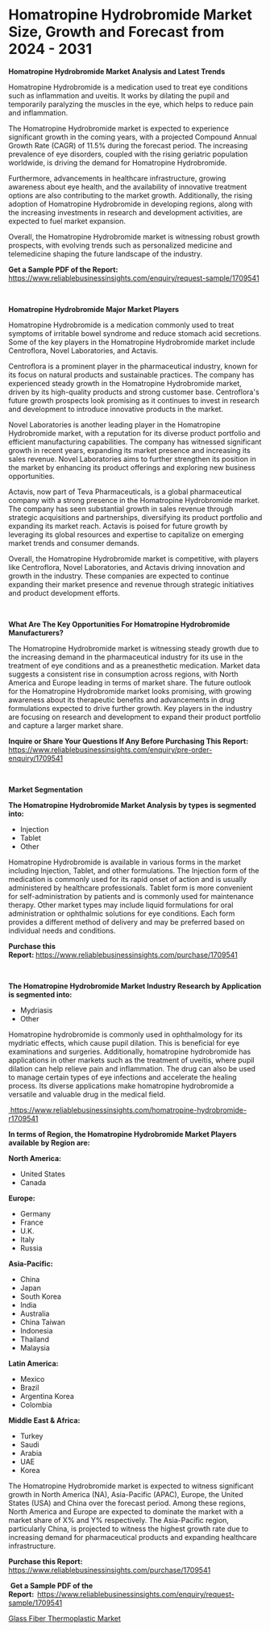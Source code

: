 <p><h1>Homatropine Hydrobromide Market Size, Growth and Forecast from 2024 - 2031</h1></p><p><strong>Homatropine Hydrobromide Market Analysis and Latest Trends</strong></p>
<p><p>Homatropine Hydrobromide is a medication used to treat eye conditions such as inflammation and uveitis. It works by dilating the pupil and temporarily paralyzing the muscles in the eye, which helps to reduce pain and inflammation.</p><p>The Homatropine Hydrobromide market is expected to experience significant growth in the coming years, with a projected Compound Annual Growth Rate (CAGR) of 11.5% during the forecast period. The increasing prevalence of eye disorders, coupled with the rising geriatric population worldwide, is driving the demand for Homatropine Hydrobromide.</p><p>Furthermore, advancements in healthcare infrastructure, growing awareness about eye health, and the availability of innovative treatment options are also contributing to the market growth. Additionally, the rising adoption of Homatropine Hydrobromide in developing regions, along with the increasing investments in research and development activities, are expected to fuel market expansion.</p><p>Overall, the Homatropine Hydrobromide market is witnessing robust growth prospects, with evolving trends such as personalized medicine and telemedicine shaping the future landscape of the industry.</p></p>
<p><strong>Get a Sample PDF of the Report:&nbsp;</strong> <a href="https://www.reliablebusinessinsights.com/enquiry/request-sample/1709541">https://www.reliablebusinessinsights.com/enquiry/request-sample/1709541</a></p>
<p>&nbsp;</p>
<p><strong>Homatropine Hydrobromide Major Market Players</strong></p>
<p><p>Homatropine Hydrobromide is a medication commonly used to treat symptoms of irritable bowel syndrome and reduce stomach acid secretions. Some of the key players in the Homatropine Hydrobromide market include Centroflora, Novel Laboratories, and Actavis.</p><p>Centroflora is a prominent player in the pharmaceutical industry, known for its focus on natural products and sustainable practices. The company has experienced steady growth in the Homatropine Hydrobromide market, driven by its high-quality products and strong customer base. Centroflora's future growth prospects look promising as it continues to invest in research and development to introduce innovative products in the market.</p><p>Novel Laboratories is another leading player in the Homatropine Hydrobromide market, with a reputation for its diverse product portfolio and efficient manufacturing capabilities. The company has witnessed significant growth in recent years, expanding its market presence and increasing its sales revenue. Novel Laboratories aims to further strengthen its position in the market by enhancing its product offerings and exploring new business opportunities.</p><p>Actavis, now part of Teva Pharmaceuticals, is a global pharmaceutical company with a strong presence in the Homatropine Hydrobromide market. The company has seen substantial growth in sales revenue through strategic acquisitions and partnerships, diversifying its product portfolio and expanding its market reach. Actavis is poised for future growth by leveraging its global resources and expertise to capitalize on emerging market trends and consumer demands.</p><p>Overall, the Homatropine Hydrobromide market is competitive, with players like Centroflora, Novel Laboratories, and Actavis driving innovation and growth in the industry. These companies are expected to continue expanding their market presence and revenue through strategic initiatives and product development efforts.</p></p>
<p>&nbsp;</p>
<p><strong>What Are The Key Opportunities For Homatropine Hydrobromide Manufacturers?</strong></p>
<p><p>The Homatropine Hydrobromide market is witnessing steady growth due to the increasing demand in the pharmaceutical industry for its use in the treatment of eye conditions and as a preanesthetic medication. Market data suggests a consistent rise in consumption across regions, with North America and Europe leading in terms of market share. The future outlook for the Homatropine Hydrobromide market looks promising, with growing awareness about its therapeutic benefits and advancements in drug formulations expected to drive further growth. Key players in the industry are focusing on research and development to expand their product portfolio and capture a larger market share.</p></p>
<p><strong>Inquire or Share Your Questions If Any Before Purchasing This Report:</strong> <a href="https://www.reliablebusinessinsights.com/enquiry/pre-order-enquiry/1709541">https://www.reliablebusinessinsights.com/enquiry/pre-order-enquiry/1709541</a></p>
<p>&nbsp;</p>
<p><strong>Market Segmentation</strong></p>
<p><strong>The Homatropine Hydrobromide Market Analysis by types is segmented into:</strong></p>
<p><ul><li>Injection</li><li>Tablet</li><li>Other</li></ul></p>
<p><p>Homatropine Hydrobromide is available in various forms in the market including Injection, Tablet, and other formulations. The Injection form of the medication is commonly used for its rapid onset of action and is usually administered by healthcare professionals. Tablet form is more convenient for self-administration by patients and is commonly used for maintenance therapy. Other market types may include liquid formulations for oral administration or ophthalmic solutions for eye conditions. Each form provides a different method of delivery and may be preferred based on individual needs and conditions.</p></p>
<p><strong>Purchase this Report:&nbsp;</strong><a href="https://www.reliablebusinessinsights.com/purchase/1709541">https://www.reliablebusinessinsights.com/purchase/1709541</a></p>
<p>&nbsp;</p>
<p><strong>The Homatropine Hydrobromide Market Industry Research by Application is segmented into:</strong></p>
<p><ul><li>Mydriasis</li><li>Other</li></ul></p>
<p><p>Homatropine hydrobromide is commonly used in ophthalmology for its mydriatic effects, which cause pupil dilation. This is beneficial for eye examinations and surgeries. Additionally, homatropine hydrobromide has applications in other markets such as the treatment of uveitis, where pupil dilation can help relieve pain and inflammation. The drug can also be used to manage certain types of eye infections and accelerate the healing process. Its diverse applications make homatropine hydrobromide a versatile and valuable drug in the medical field.</p></p>
<p><a href="https://www.reliablebusinessinsights.com/homatropine-hydrobromide-r1709541">&nbsp;https://www.reliablebusinessinsights.com/homatropine-hydrobromide-r1709541</a></p>
<p><strong>In terms of Region, the Homatropine Hydrobromide Market Players available by Region are:</strong></p>
<p>
    <p> <strong> North America: </strong>
        <ul>
            <li>United States</li>
            <li>Canada</li>
        </ul>
        </p> 
    <p> <strong> Europe: </strong>
        <ul>
            <li>Germany</li>
            <li>France</li>
            <li>U.K.</li>
            <li>Italy</li>
            <li>Russia</li>
        </ul>
        </p> 
    <p> <strong> Asia-Pacific: </strong>
        <ul>
            <li>China</li>
            <li>Japan</li>
            <li>South Korea</li>
            <li>India</li>
            <li>Australia</li>
            <li>China Taiwan</li>
            <li>Indonesia</li>
            <li>Thailand</li>
            <li>Malaysia</li>
        </ul>
        </p> 
    <p> <strong> Latin America: </strong>
        <ul>
            <li>Mexico</li>
            <li>Brazil</li>
            <li>Argentina Korea</li>
            <li>Colombia</li>
        </ul>
        </p> 
    <p> <strong> Middle East & Africa: </strong>
        <ul>
            <li>Turkey</li>
            <li>Saudi</li>
            <li>Arabia</li>
            <li>UAE</li>
            <li>Korea</li>
        </ul>
    </p>
    </p>
<p><p>The Homatropine Hydrobromide market is expected to witness significant growth in North America (NA), Asia-Pacific (APAC), Europe, the United States (USA) and China over the forecast period. Among these regions, North America and Europe are expected to dominate the market with a market share of X% and Y% respectively. The Asia-Pacific region, particularly China, is projected to witness the highest growth rate due to increasing demand for pharmaceutical products and expanding healthcare infrastructure.</p></p>
<p><strong>Purchase this Report: </strong><a href="https://www.reliablebusinessinsights.com/purchase/1709541">https://www.reliablebusinessinsights.com/purchase/1709541</a></p>
<p>&nbsp;<strong>Get a Sample PDF of the Report:&nbsp;&nbsp;</strong><a href="https://www.reliablebusinessinsights.com/enquiry/request-sample/1709541">https://www.reliablebusinessinsights.com/enquiry/request-sample/1709541</a></p>
<p><strong></strong></p>
<p><p><a href="https://github.com/kimalker/Market-Research-Report-List-1/blob/main/glass-fiber-thermoplastic-market.md">Glass Fiber Thermoplastic Market</a></p></p>
